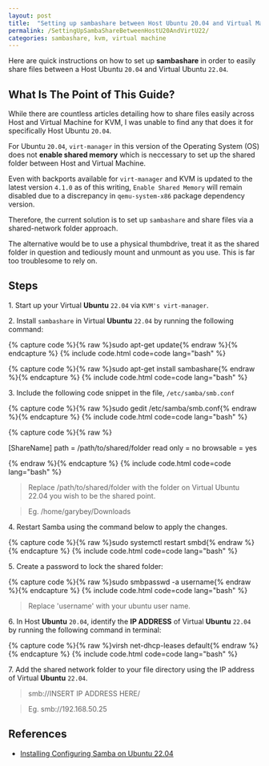 ```yaml
---
layout: post
title:  "Setting up sambashare between Host Ubuntu 20.04 and Virtual Machine Ubuntu 22.04"
permalink: /SettingUpSambaShareBetweenHostU20AndVirtU22/
categories: sambashare, kvm, virtual machine
---
```


Here are quick instructions on how to set up **sambashare** in order to easily share files between a Host Ubuntu `20.04` and Virtual Ubuntu `22.04`.

## **What Is The Point of This Guide?**
While there are countless articles detailing how to share files easily across Host and Virtual Machine for KVM, I was unable to find any that does it for specifically Host Ubuntu `20.04`. 

For Ubuntu `20.04`, `virt-manager` in this version of the Operating System (OS) does not **enable shared memory** which is neccessary to set up the shared folder between Host and Virtual Machine. 

Even with backports available for `virt-manager` and KVM is updated to the latest version `4.1.0` as of this writing, `Enable Shared Memory` will remain disabled due to a discrepancy in `qemu-system-x86` package dependency version.

Therefore, the current solution is to set up `sambashare` and share files via a shared-network folder approach. 

The alternative would be to use a physical thumbdrive, treat it as the shared folder in question and tediously mount and unmount as you use. This is far too troublesome to rely on.

## **Steps**

1\. Start up your Virtual **Ubuntu** `22.04` via `KVM's virt-manager`.

2\. Install `sambashare` in Virtual **Ubuntu** `22.04` by running the following command:

{% capture code %}{% raw %}sudo apt-get update{% endraw %}{% endcapture %}
{% include code.html code=code lang="bash" %}

{% capture code %}{% raw %}sudo apt-get install sambashare{% endraw %}{% endcapture %}
{% include code.html code=code lang="bash" %}

3\. Include the following code snippet in the file, `/etc/samba/smb.conf`

{% capture code %}{% raw %}sudo gedit /etc/samba/smb.conf{% endraw %}{% endcapture %}
{% include code.html code=code lang="bash" %}

{% capture code %}{% raw %}

[ShareName]
   path = /path/to/shared/folder
   read only = no
   browsable = yes

{% endraw %}{% endcapture %}
{% include code.html code=code lang="bash" %}

> Replace /path/to/shared/folder with the folder on Virtual Ubuntu 22.04 you wish to be the shared point.

> Eg. /home/garybey/Downloads

4\. Restart Samba using the command below to apply the changes.

{% capture code %}{% raw %}sudo systemctl restart smbd{% endraw %}{% endcapture %}
{% include code.html code=code lang="bash" %}

5\. Create a password to lock the shared folder:

{% capture code %}{% raw %}sudo smbpasswd -a username{% endraw %}{% endcapture %}
{% include code.html code=code lang="bash" %}

> Replace 'username' with your ubuntu user name.

6\. In Host **Ubuntu** `20.04`, identify the **IP ADDRESS** of Virtual **Ubuntu** `22.04` by running the following command in terminal:

{% capture code %}{% raw %}virsh net-dhcp-leases default{% endraw %}{% endcapture %}
{% include code.html code=code lang="bash" %}

7\. Add the shared network folder to your file directory using the IP address of Virtual **Ubuntu** `22.04`.

> smb://INSERT IP ADDRESS HERE/

> Eg. smb://192.168.50.25

## **References**

- [Installing Configuring Samba on Ubuntu 22.04](https://reintech.io/blog/installing-configuring-samba-ubuntu-22)
